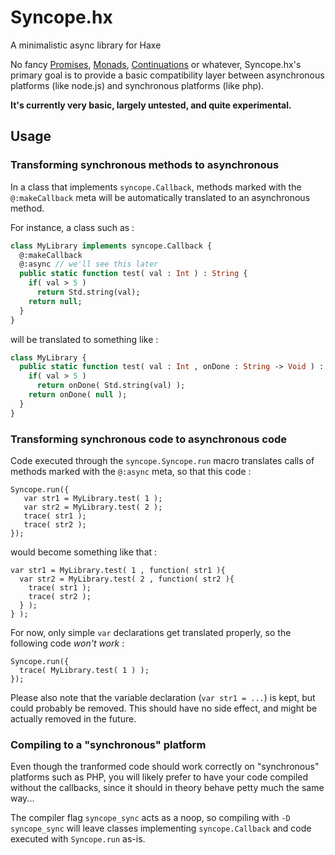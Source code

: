 Syncope.hx
==========

A minimalistic async library for Haxe

No fancy [Promises](https://github.com/jdonaldson/promhx), 
[Monads](https://code.google.com/p/hxmonads/), 
[Continuations](https://github.com/Atry/haxe-continuation) or whatever, 
Syncope.hx's primary goal is to provide a basic compatibility layer between 
asynchronous platforms (like node.js) and synchronous platforms (like php).

**It's currently very basic, largely untested, and quite experimental.**

## Usage

### Transforming synchronous methods to asynchronous

In a class that implements `syncope.Callback`, methods marked with the `@:makeCallback` meta 
will be automatically translated to an asynchronous method. 

For instance, a class such as :
```haxe
class MyLibrary implements syncope.Callback {
  @:makeCallback
  @:async // we'll see this later
  public static function test( val : Int ) : String {
    if( val > 5 )
      return Std.string(val);
    return null;
  }  
}
```
will be translated to something like :
```haxe
class MyLibrary {
  public static function test( val : Int , onDone : String -> Void ) : Void {
    if( val > 5 )
      return onDone( Std.string(val) );
    return onDone( null );
  }  
}
```

### Transforming synchronous code to asynchronous code

Code executed through the `syncope.Syncope.run` macro translates calls of methods marked with the `@:async` meta, 
so that this code :
```
Syncope.run({
   var str1 = MyLibrary.test( 1 );
   var str2 = MyLibrary.test( 2 );
   trace( str1 );
   trace( str2 );
});
```
would become something like that :
```
var str1 = MyLibrary.test( 1 , function( str1 ){
  var str2 = MyLibrary.test( 2 , function( str2 ){
    trace( str1 );
    trace( str2 );
  } );
} );
```
For now, only simple `var` declarations get translated properly, so the following code *won't work* :
```
Syncope.run({ 
  trace( MyLibrary.test( 1 ) );
});
```
Please also note that the variable declaration (`var str1 = ...`) is kept, but could probably be removed. 
This should have no side effect, and might be actually removed in the future.

### Compiling to a "synchronous" platform

Even though the tranformed code should work correctly on "synchronous" platforms such as PHP, 
you will likely prefer to have your code compiled without the callbacks, 
since it should in theory behave petty much the same way...

The compiler flag `syncope_sync` acts as a noop, so compiling with `-D syncope_sync` will leave 
classes implementing `syncope.Callback` and code executed with `Syncope.run` as-is.
